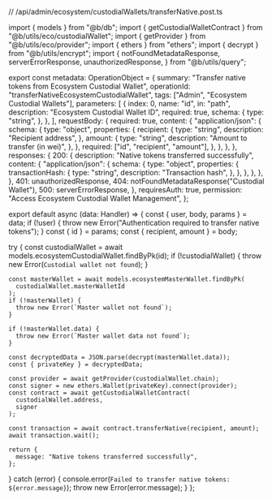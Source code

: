 // /api/admin/ecosystem/custodialWallets/transferNative.post.ts

import { models } from "@b/db";
import { getCustodialWalletContract } from "@b/utils/eco/custodialWallet";
import { getProvider } from "@b/utils/eco/provider";
import { ethers } from "ethers";
import { decrypt } from "@b/utils/encrypt";
import {
  notFoundMetadataResponse,
  serverErrorResponse,
  unauthorizedResponse,
} from "@b/utils/query";

export const metadata: OperationObject = {
  summary: "Transfer native tokens from Ecosystem Custodial Wallet",
  operationId: "transferNativeEcosystemCustodialWallet",
  tags: ["Admin", "Ecosystem Custodial Wallets"],
  parameters: [
    {
      index: 0,
      name: "id",
      in: "path",
      description: "Ecosystem Custodial Wallet ID",
      required: true,
      schema: {
        type: "string",
      },
    },
  ],
  requestBody: {
    required: true,
    content: {
      "application/json": {
        schema: {
          type: "object",
          properties: {
            recipient: {
              type: "string",
              description: "Recipient address",
            },
            amount: {
              type: "string",
              description: "Amount to transfer (in wei)",
            },
          },
          required: ["id", "recipient", "amount"],
        },
      },
    },
  },
  responses: {
    200: {
      description: "Native tokens transferred successfully",
      content: {
        "application/json": {
          schema: {
            type: "object",
            properties: {
              transactionHash: {
                type: "string",
                description: "Transaction hash",
              },
            },
          },
        },
      },
    },
    401: unauthorizedResponse,
    404: notFoundMetadataResponse("Custodial Wallet"),
    500: serverErrorResponse,
  },
  requiresAuth: true,
  permission: "Access Ecosystem Custodial Wallet Management",
};

export default async (data: Handler) => {
  const { user, body, params } = data;
  if (!user) {
    throw new Error("Authentication required to transfer native tokens");
  }
  const { id } = params;
  const { recipient, amount } = body;

  try {
    const custodialWallet = await models.ecosystemCustodialWallet.findByPk(id);
    if (!custodialWallet) {
      throw new Error(`Custodial wallet not found`);
    }

    const masterWallet = await models.ecosystemMasterWallet.findByPk(
      custodialWallet.masterWalletId
    );
    if (!masterWallet) {
      throw new Error(`Master wallet not found`);
    }

    if (!masterWallet.data) {
      throw new Error(`Master wallet data not found`);
    }

    const decryptedData = JSON.parse(decrypt(masterWallet.data));
    const { privateKey } = decryptedData;

    const provider = await getProvider(custodialWallet.chain);
    const signer = new ethers.Wallet(privateKey).connect(provider);
    const contract = await getCustodialWalletContract(
      custodialWallet.address,
      signer
    );

    const transaction = await contract.transferNative(recipient, amount);
    await transaction.wait();

    return {
      message: "Native tokens transferred successfully",
    };
  } catch (error) {
    console.error(`Failed to transfer native tokens: ${error.message}`);
    throw new Error(error.message);
  }
};
